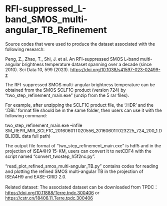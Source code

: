 # RFI-suppressed_L-band_SMOS_multi-angular_TB_Refinement

Source codes that were used to produce the dataset associated with the following research:

Peng, Z., Zhao, T., Shi, J. et al. An RFI-suppressed SMOS L-band multi-angular brightness temperature dataset spanning over a decade (since 2010). Sci Data 10, 599 (2023). https://doi.org/10.1038/s41597-023-02499-z

The RFI-suppressed SMOS multi-angular brightness temperature can be obtained from the SMOS SCLF1C product (version 724) by “two_step_refinement_main.exe” (unzip from the 5 rar files). 

For example, after unzipping the SCLF1C product file, the ‘.HDR’ and the ‘.DBL’ format file should be in the same folder, then users can use it with the following command:

two_step_refinement_main.exe –infile SM_REPR_MIR_SCLF1C_20160601T020556_20160601T023225_724_200_1.DBL(DBL data full path)

The output file format of “two_step_refinement_main.exe” is hdf5 and in the projection of ISEA4H9 15-KM, users can convert it to netCDF4 with the script named “convert_twostep_h5f2nc.py”.

“read_plot_refined_smos_multi-angular_TB.py” contains codes for reading and plotting the refined SMOS multi-angular TB in the projection of ISEA4H9 and EASE-GRID 2.0.

Related dataset:
The associated dataset can be downloaded from TPDC：https://doi.org/10.11888/Terre.tpdc.300406 or https://cstr.cn/18406.11.Terre.tpdc.300406
